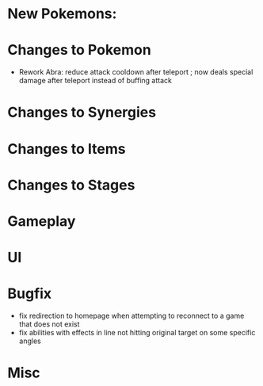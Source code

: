 # New Pokemons:


# Changes to Pokemon
- Rework Abra: reduce attack cooldown after teleport ; now deals special damage after teleport instead of buffing attack

# Changes to Synergies


# Changes to Items

# Changes to Stages

# Gameplay


# UI


# Bugfix
- fix redirection to homepage when attempting to reconnect to a game that does not exist
- fix abilities with effects in line not hitting original target on some specific angles

# Misc



